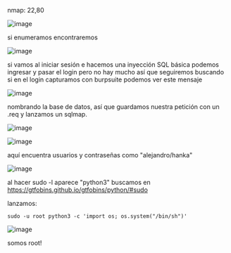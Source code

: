 nmap: 22,80

![image](https://github.com/user-attachments/assets/d0bf300b-55b2-43c8-bb82-dc520e84ca0a)

si enumeramos encontraremos

![image](https://github.com/user-attachments/assets/e2f00a62-0fe5-4066-a872-4ce642f84728)

si vamos al iniciar sesión e hacemos una inyección SQL básica podemos ingresar y pasar el login pero no hay mucho así que seguiremos buscando
si en el login capturamos con burpsuite podemos ver este mensaje

![image](https://github.com/user-attachments/assets/d5b9fbbb-7298-4238-877d-c4a9dbbf2f4b)

nombrando la base de datos, así que guardamos nuestra petición con un .req y lanzamos un sqlmap. 

![image](https://github.com/user-attachments/assets/ec23f137-d54a-4254-8dab-41c1169e43e4)

![image](https://github.com/user-attachments/assets/eb667633-cb45-4dfe-aeac-d181c5ff6d78)

aquí encuentra usuarios y contraseñas como "alejandro/hanka"

![image](https://github.com/user-attachments/assets/43baebf9-6297-45d2-b167-da6bc4be0c04)

al hacer sudo -l aparece "python3" buscamos en https://gtfobins.github.io/gtfobins/python/#sudo

lanzamos: 

    sudo -u root python3 -c 'import os; os.system("/bin/sh")'


![image](https://github.com/user-attachments/assets/39143df9-61fb-498a-85d4-b4d961b88279)

somos root!
